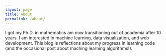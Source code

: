 ```yaml
---
layout: page
title: About
permalink: /about/
---
```

I got my Ph.D. in mathematics am now transitioning out of academia after 10 years.  I am interested in machine learning, data visualization, and web development.  This blog is reflections about my progress in learning code (and the occasional post about maching learning algorithms!).
 
<!-- ### More Information

You can visit my personal website at <a href="https://wh33les.github.io">wh33les.github.io</a>.

### Contact me

[leyjfk6@gmail.com](mailto:leyjfk6@gmail.com) 
-->

